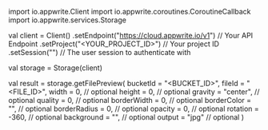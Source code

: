 import io.appwrite.Client
import io.appwrite.coroutines.CoroutineCallback
import io.appwrite.services.Storage

val client = Client()
    .setEndpoint("https://cloud.appwrite.io/v1") // Your API Endpoint
    .setProject("<YOUR_PROJECT_ID>") // Your project ID
    .setSession("") // The user session to authenticate with

val storage = Storage(client)

val result = storage.getFilePreview(
    bucketId = "<BUCKET_ID>",
    fileId = "<FILE_ID>",
    width = 0, // optional
    height = 0, // optional
    gravity = "center", // optional
    quality = 0, // optional
    borderWidth = 0, // optional
    borderColor = "", // optional
    borderRadius = 0, // optional
    opacity = 0, // optional
    rotation = -360, // optional
    background = "", // optional
    output = "jpg" // optional
)
